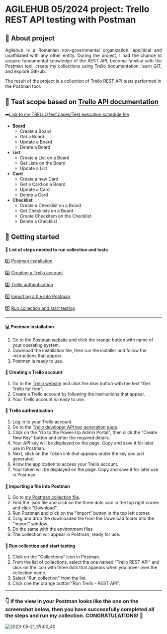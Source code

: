# AGILEHUB 05/2024 project: Trello REST API testing with Postman

## :information_desk_person: About project

<p align="justify">Agilehub is a Romanian non-governmental organization, apolitical and unaffiliated with any other entity. During the project, I had the chance to acquire fundamental knowledge of the REST API, become familiar with the Postman tool, create my collections using Trello documentation, learn GIT, and explore GitHub.

The result of the project is a collection of Trello REST API tests performed in the Postman tool.</p>

## :mag_right: Test scope based on [Trello API documentation](https://developer.atlassian.com/cloud/trello/rest/api-group-actions/)
➡️[Link to my TRELLO test cases/Test execution schedule file](https://docs.google.com/spreadsheets/d/1AHsX-jEzcNJ04PBUllaaP32m8lPaab9j/edit?usp=drive_link&ouid=101099971300589548082&rtpof=true&sd=true)

- **Board**
  - Create a Board
  - Get a Board
  - Update a Board
  - Delete a Board
- **List**
  - Create a List on a Board
  - Get Lists on the Board
  - Update a List
- **Card**
  - Create a new Card
  - Get a Card on a Board
  - Update a Card
  - Delete a Card
- **Checklist**
  - Create a Checklist on a Board
  - Get Checklists on a Board
  - Create Checkitem on the Checklist
  - Delete a Checklist
  
## :rocket: Getting started

#### :pushpin: List of steps needed to run collection and tests

1️⃣ [Postman installation](#one)

:two: [Creating a Trello account](#two)

:three: [Trello authentication](#three)

:four: [Importing a file into Postman](#four)

:five: [Run collection and start testing](#six)

------

#### <a name="one">:computer: Postman installation</a>

1. Go to the [Postman website](https://www.postman.com/downloads/) and click the orange button with name of your operating system.
2. Download the installation file, then run the installer and follow the instructions that appear.
3. Postman is ready to use.
    
#### <a name="two">:date: Creating a Trello account</a>

1. Go to the [Trello website](https://trello.com/) and click the blue button with the text "Get Trello for free".
2. Create a Trello account by following the instructions that appear.
3. Your Trello account is ready to use.

#### <a name="three">:key: Trello authentication</a>

1. Log in to your Trello account.
2. Go to the [Trello developer API key generation page](https://trello.com/app-key).
3. Click on the "Go to the Power-Up Admin Portal", then click the "Create New Key" button and enter the required details.
4. Your API key will be displayed on the page. Copy and save it for later use in Postman.
5. Next, click on the Token link that appears under the key you just generated.
6. Allow the application to access your Trello account.
7. Your token will be displayed on the page. Copy and save it for later use in Postman.

#### <a name="four">:open_file_folder: Importing a file into Postman</a>

1. Go to [my Postman collection file](https://drive.google.com/drive/folders/1IaCE5_1Jbi8jKv5Ac9rz66SspUXm8YOf?usp=drive_link).
2. Find the .json file and click on the three dots icon in the top right corner and click "Download".
3. Run Postman and click on the "Import" button in the top left corner.
4. Drag and drop the downloaded file from the Download folder into the "Import" window.
5. Do the same with the environment files
6. The collection will appear in Postman, ready for use.   

#### <a name="six">:runner: Run collection and start testing</a>

1. Click on the "Collections" icon in Postman.
2. From the list of collections, select the one named "Trello REST API" and click on the icon with three dots that appears when you hover over the collection name.
3. Select "Run collection" from the list.
4. Click one the orange button "Run Trello - REST API".

--------
### :point_down: If the view in your Postman looks like the one on the screenshot below, then you have successfully completed all the steps and run my collection. CONGRATULATIONS! :clap:

![2023-05-21_17h00_40](https://github.com/k-czekaj/Trello_REST_API/assets/122294284/b99d7fa1-1199-4846-a95e-a2473926df8d)
